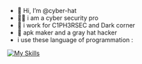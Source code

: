 - 👋 Hi, I’m @cyber-hat
- 🧑‍💻 i am a cyber security pro
- 🏢 i work for C1PH3RSEC and Dark corner
- 📱 apk maker and a gray hat hacker
- i use these language of programmation :

[![My Skills](https://skillicons.dev/icons?i=js,html,css,wasm,androidstudio,angular,ansible,apollo,appwrite,arduino,cpp)](https://skillicons.dev)
